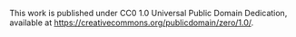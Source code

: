 This work is published under CC0 1.0 Universal Public Domain Dedication, available at <https://creativecommons.org/publicdomain/zero/1.0/>.
